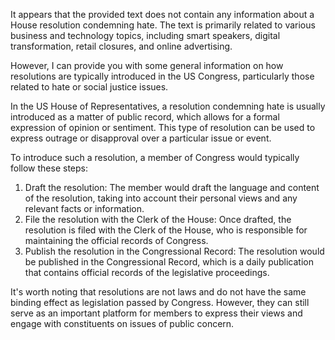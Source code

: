 It appears that the provided text does not contain any information about a House resolution condemning hate. The text is primarily related to various business and technology topics, including smart speakers, digital transformation, retail closures, and online advertising.

However, I can provide you with some general information on how resolutions are typically introduced in the US Congress, particularly those related to hate or social justice issues.

In the US House of Representatives, a resolution condemning hate is usually introduced as a matter of public record, which allows for a formal expression of opinion or sentiment. This type of resolution can be used to express outrage or disapproval over a particular issue or event.

To introduce such a resolution, a member of Congress would typically follow these steps:

1. Draft the resolution: The member would draft the language and content of the resolution, taking into account their personal views and any relevant facts or information.
2. File the resolution with the Clerk of the House: Once drafted, the resolution is filed with the Clerk of the House, who is responsible for maintaining the official records of Congress.
3. Publish the resolution in the Congressional Record: The resolution would be published in the Congressional Record, which is a daily publication that contains official records of the legislative proceedings.

It's worth noting that resolutions are not laws and do not have the same binding effect as legislation passed by Congress. However, they can still serve as an important platform for members to express their views and engage with constituents on issues of public concern.